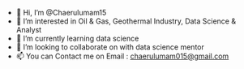 - 👋 Hi, I’m @Chaerulumam15
- 👀 I’m interested in Oil & Gas, Geothermal Industry, Data Science & Analyst
- 🌱 I’m currently learning data science
- 💞️ I’m looking to collaborate on with data science mentor
- 📫 You can Contact me on Email : chaerulumam015@gmail.com

<!---
Chaerulumam15/Chaerulumam15 is a ✨ special ✨ repository because its `README.md` (this file) appears on your GitHub profile.
You can click the Preview link to take a look at your changes.
--->
